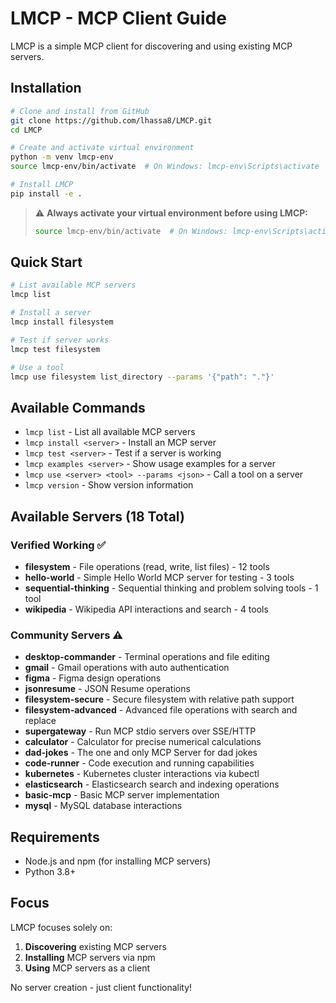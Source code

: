 # LMCP - MCP Client Guide

LMCP is a simple MCP client for discovering and using existing MCP servers.

## Installation

```bash
# Clone and install from GitHub
git clone https://github.com/lhassa8/LMCP.git
cd LMCP

# Create and activate virtual environment
python -m venv lmcp-env
source lmcp-env/bin/activate  # On Windows: lmcp-env\Scripts\activate

# Install LMCP
pip install -e .
```

> ⚠️ **Always activate your virtual environment before using LMCP:**
> ```bash
> source lmcp-env/bin/activate  # On Windows: lmcp-env\Scripts\activate
> ```

## Quick Start

```bash
# List available MCP servers
lmcp list

# Install a server
lmcp install filesystem

# Test if server works  
lmcp test filesystem

# Use a tool
lmcp use filesystem list_directory --params '{"path": "."}'
```

## Available Commands

- `lmcp list` - List all available MCP servers
- `lmcp install <server>` - Install an MCP server  
- `lmcp test <server>` - Test if a server is working
- `lmcp examples <server>` - Show usage examples for a server
- `lmcp use <server> <tool> --params <json>` - Call a tool on a server
- `lmcp version` - Show version information

## Available Servers (18 Total)

### Verified Working ✅
- **filesystem** - File operations (read, write, list files) - 12 tools
- **hello-world** - Simple Hello World MCP server for testing - 3 tools
- **sequential-thinking** - Sequential thinking and problem solving tools - 1 tool 
- **wikipedia** - Wikipedia API interactions and search - 4 tools

### Community Servers ⚠️  
- **desktop-commander** - Terminal operations and file editing
- **gmail** - Gmail operations with auto authentication
- **figma** - Figma design operations
- **jsonresume** - JSON Resume operations
- **filesystem-secure** - Secure filesystem with relative path support
- **filesystem-advanced** - Advanced file operations with search and replace
- **supergateway** - Run MCP stdio servers over SSE/HTTP
- **calculator** - Calculator for precise numerical calculations
- **dad-jokes** - The one and only MCP Server for dad jokes
- **code-runner** - Code execution and running capabilities
- **kubernetes** - Kubernetes cluster interactions via kubectl
- **elasticsearch** - Elasticsearch search and indexing operations
- **basic-mcp** - Basic MCP server implementation
- **mysql** - MySQL database interactions

## Requirements

- Node.js and npm (for installing MCP servers)
- Python 3.8+

## Focus

LMCP focuses solely on:
1. **Discovering** existing MCP servers
2. **Installing** MCP servers via npm
3. **Using** MCP servers as a client

No server creation - just client functionality!